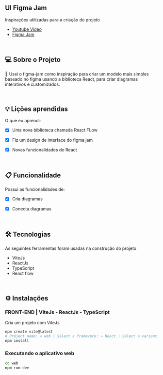 <a id="-screenshot"></a>

## UI Figma Jam

Inspirações utilizadas para a criação do projeto
- [Youtube Video](https://youtu.be/J3vbTM21uDs)
- [Figma Jam](https://www.figma.com/figjam/)

&nbsp;
<a id="-sobre-o-projeto"></a>

## 💻 Sobre o Projeto

🚀 Usei o figma-jam como inspiração para criar um modelo mais simples baseado no figma usando a biblioteca React, para criar diagramas interativos e customizados.


&nbsp;
<a id="-lições-aprendidas"></a>

## 💡 Lições aprendidas

O que eu aprendi:

- [x] Uma nova biblioteca chamada React FLow
- [x] Fiz um design de interface do figma jam
- [x] Novas funcionalidades do React


&nbsp;
<a id="-funcionalidade"></a>

## 📋 Funcionalidade

Possui as funcionalidades de:

- [x] Cria diagramas
- [x] Conecta diagramas


&nbsp;
<a id="-tecnologias"></a>

## 🛠 Tecnologias

As seguintes ferramentas foram usadas na construção do projeto

- ViteJs
- ReactJs
- TypeScript
- React flow


&nbsp;
<a id="-instalação"></a>

## ⚙️ Instalações


### FRONT-END | ViteJs - ReactJs - TypeScript

Cria um projeto com ViteJs

```bash
npm create vite@latest
# Project name: » web | Select a framework: » React | Select a variant: » TypeScript
npm install
```

### Executando o aplicativo web

```bash
cd web
npm run dev
```
